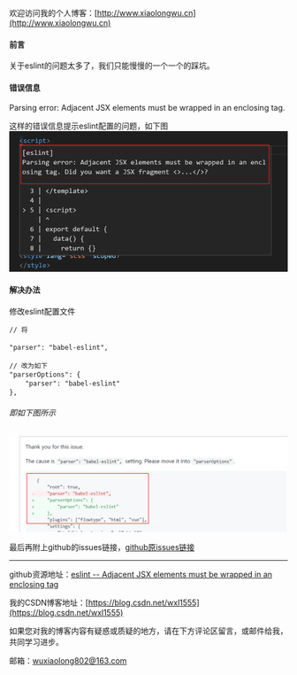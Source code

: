 欢迎访问我的个人博客：[http://www.xiaolongwu.cn](http://www.xiaolongwu.cn)
#### 前言
关于eslint的问题太多了，我们只能慢慢的一个一个的踩坑。

#### 错误信息
Parsing error: Adjacent JSX elements must be wrapped in an enclosing tag. 

这样的错误信息提示eslint配置的问题，如下图
![错误信息](https://raw.githubusercontent.com/LeonWuV/ftp/master/pictures/eslint/eslintFragment.jpg)
#### 解决办法
修改eslint配置文件


```
// 将

"parser": "babel-eslint",

// 改为如下
"parserOptions": {
    "parser": "babel-eslint"
},

```

###### 即如下图所示
![image](https://raw.githubusercontent.com/LeonWuV/ftp/master/pictures/eslint/1545015106.jpg)

最后再附上github的issues链接，[github原issues链接](https://github.com/vuejs/eslint-plugin-vue/issues/186)

---


github资源地址：[eslint -- Adjacent JSX elements must be wrapped in an enclosing tag](https://github.com/LeonWuV/FE-blog-repository/blob/master/webpack/eslint%20--%20Adjacent%20JSX%20elements%20must%20be%20wrapped%20in%20an%20enclosing%20tag.md)

我的CSDN博客地址：[https://blog.csdn.net/wxl1555](https://blog.csdn.net/wxl1555)

如果您对我的博客内容有疑惑或质疑的地方，请在下方评论区留言，或邮件给我，共同学习进步。

邮箱：wuxiaolong802@163.com